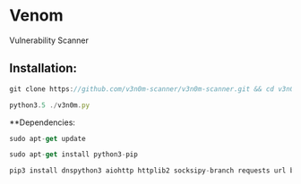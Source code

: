 # Venom
Vulnerability Scanner


## Installation:
```javascript
git clone https://github.com/v3n0m-scanner/v3n0m-scanner.git && cd v3n0m-scanner/src
```
```javascript
python3.5 ./v3n0m.py
```

**Dependencies:
```javascript
sudo apt-get update
```
```javascript
sudo apt-get install python3-pip
```
```javascript
pip3 install dnspython3 aiohttp httplib2 socksipy-branch requests url bs4
```
